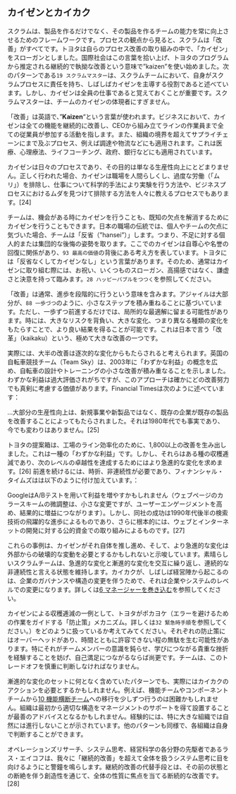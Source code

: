 ## カイゼンとカイカク

スクラムは、製品を作るだけでなく、その製品を作るチームの能力を常に向上させるためのフレームワークです。プロセスの観点から見ると、スクラムは「改善」がすべてです。トヨタは自らのプロセス改善の取り組みの中で、「カイゼン」をスローガンとしました。国際社会はこの言葉を拾い上げ、トヨタのプログラムから推定される継続的で執拗な改善という意味で”kaizen”を使い始めました。次のパターンである​`19 スクラムマスター`は、スクラムチームにおいて、自身がスクラムプロセスに責任を持ち、しばしばカイゼンを主導する役割であると述べています。しかし、カイゼンは全員の仕事であると覚えておくことが重要です。スクラムマスターは、チームのカイゼンの体現者にすぎません。

「改善」は英語で、”**Kaizen**“という言葉が使われます。ビジネスにおいて、カイゼンは全ての機能を継続的に改善し、CEOから組み立てラインの作業員まで全ての従業員が参加する活動を指します。また、組織の境界を超えてサプライチェーンにまで及ぶプロセス、例えば調達や物流などにも適用されます。これは医療、心理療法、ライフコーチング、政府、銀行などにも適用されています。

カイゼンは日々のプロセスであり、その目的は単なる生産性向上にとどまりません。正しく行われた場合、カイゼンは職場を人間らしくし、過度な労働（「ムリ」）を排除し、仕事について科学的手法により実験を行う方法や、ビジネスプロセスにおけるムダを見つけて排除する方法を人々に教えるプロセスでもあります。[24]

チームは、機会がある時にカイゼンを行うことも、既知の欠点を解消するためにカイゼンを行うこともできます。日本の職場の伝統では、個人やチームの欠点に気づいた場合、チームは「反省（”hansei”）」します。つまり、不足に対する個人的または集団的な後悔の姿勢を取ります。ここでのカイゼンは自尊心や名誉の回復に関係があり、`93 最高の価値`の背後にある考え方を表しています。トヨタには「反省なくしてカイゼンなし」という言葉があります。そのため、通常はカイゼンに取り組む際には、お祝い、いくつものスローガン、高揚感ではなく、謙虚さと決意を持って臨みます。`28 ハッピーバブルをつつく`を参照してください。

「改善」は通常、進歩を段階的に行うという意味を含みます。アジャイルは大部分が、​`88 一歩づつ`のように、小さなステップを積み重ねることに基づいています。ただし、一歩ずつ前進するだけでは、局所的な最適解に留まる可能性があります。時には、大きなリスクを背負い、大きな変化、つまり異なる種類の変化をもたらすことで、より良い結果を得ることが可能です。これは日本で言う「改革」（kaikaku）という、極めて大きな改善の一つです。

実際には、大半の改善は逐次的な変化からもたらされると考えられます。英国の自転車競技チーム（Team Sky）は、2003年に「わずかな利益」の概念を広め、自転車の設計やトレーニングの小さな改善が積み重なることを示しました。わずかな利益は過大評価されがちですが、このアプローチは確かにどの改善努力でも真剣に考慮する価値があります。Financial Timesは次のように述べています：

...大部分の生産性向上は、新規事業や新製品ではなく、既存の企業が既存の製品を改善することによってもたらされました。それは1980年代でも事実であり、今でも変わりはありません。[25]

トヨタの提案箱は、工場のライン効率化のために、1,800以上の改善を生み出しました。これは一種の「わずかな利益」です。しかし、それらはある種の収穫逓減であり、次のレベルの卓越性を達成するためにはより急進的な変化を求めます。[26] 前進を続けるには、時折、非連続性が必要であり、フィナンシャル・タイムズはは以下のように付け加えています。：

GoogleはA/Bテストを用いて利益を増やすかもしれません（ウェブページのカラースキームの微調整は、小さな変更ですが、ユーザーエンゲージメントを高め、結果的に増益につながります）。しかし、同社の成功は1990年代後半の検索技術の飛躍的な進歩によるものであり、さらに根本的には、ウェブとインターネットの開発に対する公的資金での取り組みによるものです。[27]

これらの事例は、カイゼンがそれ自体を推し進め、そして、より急進的な変化は外部からの破壊的な変動を必要とするかもしれないと示唆しています。素晴らしいスクラムチームは、急進的な変化と漸進的な変化を交互に繰り返し、連続的な非連続性と言える状態を維持します。カイカクが、しばしば経営陣から起こるのは、企業のガバナンスや構造の変更を伴うためで、それは企業やシステムのレベルでの変更になります。詳しくは[6 マネージャーを巻き込む](ch02_06_6_Involve_the_Managers.md)​を参照してください。

カイゼンによる収穫逓減の一例として、トヨタがポカヨケ（エラーを避けるための作業をガイドする「防止策」メカニズム。詳しくは`32 緊急時手順`​を参照してください。）をどのように扱っているか考えてみてください。それぞれの防止策にはオーバーヘッドがあり、時間とともに許容できない程の無駄を生む可能性があります。特にそれがチームメンバーの意識を鈍らせ、学びにつながる貴重な挫折を経験することを妨げ、自己満足につながるならば尚更です。チームは、このトレードオフを慎重に判断しなければなりません。

漸進的な変化のセットに何となく含めていたパターンでも、実際にはカイカクのアクションを必要とするかもしれません。例えば、機能チームやコンポーネントチームから[10 機能横断チーム](ch02_10_10_Cross_Functional_Team.md)​への移行を少しずつ行うのは困難かもしれません。組織は最初から適切な構造をマネージメントのサポートを得て設置することが最善のアドバイスとなるかもしれません。経験的には、特に大きな組織では自然には進行しないことが示されています。他のパターンも同様で、各組織は自身で判断することができます。

オペレーションズリサーチ、システム思考、経営科学の各分野の先駆者であるラス・エイコフは、我々に「継続的改善」を超えて全体を扱うシステム思考に目を向けるようにと警鐘を鳴らします。継続的改善の代替手段とは、その前の状態との断絶を伴う創造性を通じて、全体の性質に焦点を当てる断続的な改善です。[28]

